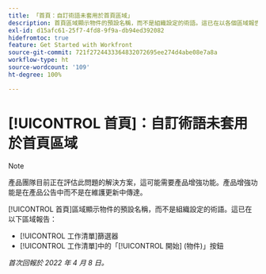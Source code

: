 ```yaml
---
title: 「首頁：自訂術語未套用於首頁區域」
description: 首頁區域顯示物件的預設名稱，而不是組織設定的術語。這已在以各個區域報告。
exl-id: d15afc61-25f7-4fd8-9f9a-db94ed392082
hidefromtoc: true
feature: Get Started with Workfront
source-git-commit: 721f2724433364832072695ee274d4abe08e7a8a
workflow-type: ht
source-wordcount: '109'
ht-degree: 100%

---
```


# [!UICONTROL 首頁]：自訂術語未套用於首頁區域

>[!NOTE]
>
>產品團隊目前正在評估此問題的解決方案，這可能需要產品增強功能。產品增強功能是在產品公告中而不是在維護更新中傳達。

[!UICONTROL 首頁]區域顯示物件的預設名稱，而不是組織設定的術語。這已在以下區域報告：

* [!UICONTROL 工作清單]篩選器
* [!UICONTROL 工作清單]中的「[!UICONTROL 開始] (物件)」按鈕

_首次回報於 2022 年 4 月 8 日。_
